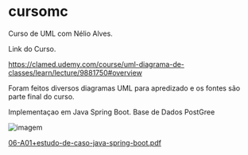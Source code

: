 # cursomc
Curso de UML com Nélio Alves.

Link do Curso. 

https://clamed.udemy.com/course/uml-diagrama-de-classes/learn/lecture/9881750#overview

Foram feitos diversos diagramas UML para apredizado e os fontes são parte final do curso. 

Implementaçao em Java Spring Boot.
Base de Dados PostGree

![imagem](https://github.com/crmpereira/cursomc/assets/50237220/c6458526-d06d-4f45-9066-6eaeb0943ed9)

[06-A01+estudo-de-caso-java-spring-boot.pdf](https://github.com/crmpereira/cursomc/files/12825248/06-A01%2Bestudo-de-caso-java-spring-boot.pdf)


